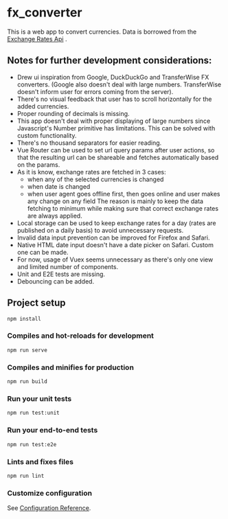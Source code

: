 # fx_converter

This is a web app to convert currencies. Data is borrowed from the [Exchange Rates Api](https://exchangeratesapi.io/) .

## Notes for further development considerations:

- Drew ui inspiration from Google, DuckDuckGo and TransferWise FX converters. (Google also doesn't deal with large numbers. TransferWise doesn't inform user for errors coming from the server).
- There's no visual feedback that user has to scroll horizontally for the added currencies.
- Proper rounding of decimals is missing.
- This app doesn't deal with proper displaying of large numbers since Javascript's Number primitive has limitations. This can be solved with custom functionality.
- There's no thousand separators for easier reading.
- Vue Router can be used to set url query params after user actions, so that the resulting url can be shareable and fetches automatically based on the params.
- As it is know, exchange rates are fetched in 3 cases:
  - when any of the selected currencies is changed
  - when date is changed
  - when user agent goes offline first, then goes online and user makes any change on any field
    The reason is mainly to keep the data fetching to minimum while making sure that correct exchange rates are always applied.
- Local storage can be used to keep exchange rates for a day (rates are published on a daily basis) to avoid unnecessary requests.
- Invalid data input prevention can be improved for Firefox and Safari.
- Native HTML date input doesn't have a date picker on Safari. Custom one can be made.
- For now, usage of Vuex seems unnecessary as there's only one view and limited number of components.
- Unit and E2E tests are missing.
- Debouncing can be added. 

## Project setup

```
npm install
```

### Compiles and hot-reloads for development

```
npm run serve
```

### Compiles and minifies for production

```
npm run build
```

### Run your unit tests

```
npm run test:unit
```

### Run your end-to-end tests

```
npm run test:e2e
```

### Lints and fixes files

```
npm run lint
```

### Customize configuration

See [Configuration Reference](https://cli.vuejs.org/config/).
